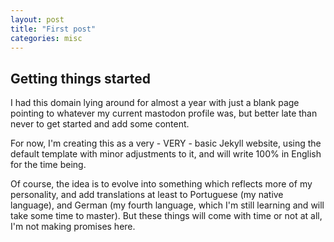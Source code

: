 ```yaml
---
layout: post
title: "First post"
categories: misc
---
```


## Getting things started

I had this domain lying around for almost a year with just a blank page pointing to whatever my current mastodon profile was, but better late than never to get started and add some content.

For now, I'm creating this as a very - VERY - basic Jekyll website, using the default template with minor adjustments to it, and will write 100% in English for the time being.

Of course, the idea is to evolve into something which reflects more of my personality, and add translations at least to Portuguese (my native language), and German (my fourth language, which I'm still learning and will take some time to master). But these things will come with time or not at all, I'm not making promises here.